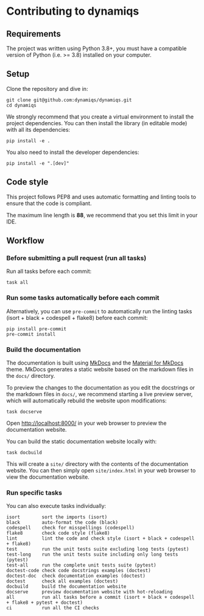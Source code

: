 # Contributing to dynamiqs

## Requirements

The project was written using Python 3.8+, you must have a compatible version of Python (i.e. >= 3.8) installed on your computer.

## Setup

Clone the repository and dive in:

```shell
git clone git@github.com:dynamiqs/dynamiqs.git
cd dynamiqs
```

We strongly recommend that you create a virtual environment to install the project dependencies. You can then install the library (in editable mode) with all its dependencies:

```shell
pip install -e .
```

You also need to install the developer dependencies:

```shell
pip install -e ".[dev]"
```

## Code style

This project follows PEP8 and uses automatic formatting and linting tools to ensure that the code is compliant.

The maximum line length is **88**, we recommend that you set this limit in your IDE.

## Workflow

### Before submitting a pull request (run all tasks)

Run all tasks before each commit:

```shell
task all
```

### Run some tasks automatically before each commit

Alternatively, you can use `pre-commit` to automatically run the linting tasks (isort + black + codespell + flake8) before each commit:

```shell
pip install pre-commit
pre-commit install
```

### Build the documentation

The documentation is built using [MkDocs](https://www.mkdocs.org/) and the [Material for MkDocs](https://squidfunk.github.io/mkdocs-material/) theme. MkDocs generates a static website based on the markdown files in the `docs/` directory.

To preview the changes to the documentation as you edit the docstrings or the markdown files in `docs/`, we recommend starting a live preview server, which will automatically rebuild the website upon modifications:

```shell
task docserve
```

Open <http://localhost:8000/> in your web browser to preview the documentation website.

You can build the static documentation website locally with:

```shell
task docbuild
```

This will create a `site/` directory with the contents of the documentation website. You can then simply open `site/index.html` in your web browser to view the documentation website.

### Run specific tasks

You can also execute tasks individually:

```text
isort        sort the imports (isort)
black        auto-format the code (black)
codespell    check for misspellings (codespell)
flake8       check code style (flake8)
lint         lint the code and check style (isort + black + codespell + flake8)
test         run the unit tests suite excluding long tests (pytest)
test-long    run the unit tests suite including only long tests (pytest)
test-all     run the complete unit tests suite (pytest)
doctest-code check code docstrings examples (doctest)
doctest-doc  check documentation examples (doctest)
doctest      check all examples (doctest)
docbuild     build the documentation website
docserve     preview documentation website with hot-reloading
all          run all tasks before a commit (isort + black + codespell + flake8 + pytest + doctest)
ci           run all the CI checks
```
